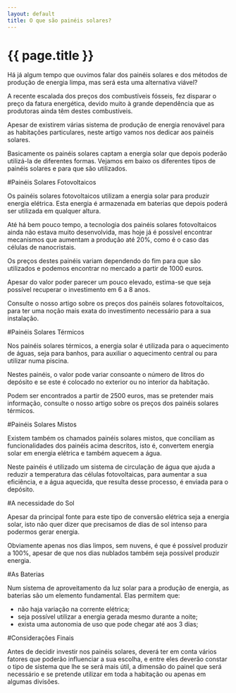 ```yaml
---
layout: default
title: O que são painéis solares?
---
```


# {{ page.title }}

Há já algum tempo que ouvimos falar dos painéis solares e dos métodos de produção de energia limpa, mas será esta uma alternativa viável?

A recente escalada dos preços dos combustíveis fósseis, fez disparar o preço da fatura energética, devido muito à grande dependência que as produtoras ainda têm destes combustíveis.

Apesar de existirem várias sistema de produção de energia renovável para as habitações particulares, neste artigo vamos nos dedicar aos painéis solares.

Basicamente os painéis solares captam a energia solar que depois poderão utilizá-la de diferentes formas. Vejamos em baixo os diferentes tipos de painéis solares e para que são utilizados.

#Painéis Solares Fotovoltaicos

Os painéis solares fotovoltaicos utilizam a energia solar para produzir energia elétrica. Esta energia é armazenada em baterias que depois poderá ser utilizada em qualquer altura.

Até há bem pouco tempo, a tecnologia dos painéis solares fotovoltaicos ainda não estava muito desenvolvida, mas hoje já é possível encontrar mecanismos que aumentam a produção até 20%, como é o caso das células de nanocristais.

Os preços destes painéis variam dependendo do fim para que são utilizados e podemos encontrar no mercado a partir de 1000 euros.

Apesar do valor poder parecer um pouco elevado, estima-se que seja possível recuperar o investimento em 6 a 8 anos.

Consulte o nosso artigo sobre os preços dos painéis solares fotovoltaicos, para ter uma noção mais exata do investimento necessário para a sua instalação.

#Painéis Solares Térmicos

Nos painéis solares térmicos, a energia solar é utilizada para o aquecimento de águas, seja para banhos, para auxiliar o aquecimento central ou para utilizar numa piscina.

Nestes painéis, o valor pode variar consoante o número de litros do depósito e se este é colocado no exterior ou no interior da habitação.


Podem ser encontrados a partir de 2500 euros, mas se pretender mais informação, consulte o nosso artigo sobre os preços dos painéis solares térmicos.

#Painéis Solares Mistos

Existem também os chamados painéis solares mistos, que conciliam as funcionalidades dos painéis acima descritos, isto é, convertem energia solar em energia elétrica e também aquecem a água.

Neste painéis é utilizado um sistema de circulação de água que ajuda a reduzir a temperatura das células fotovoltaicas, para  aumentar a sua eficiência, e a água aquecida, que resulta desse processo, é enviada para o depósito.

#A necessidade do Sol

Apesar da principal fonte para este tipo de conversão elétrica seja a energia solar, isto não quer dizer que precisamos de dias de sol intenso para podermos gerar energia.

Obviamente apenas nos dias limpos, sem nuvens, é que é possível produzir a 100%, apesar de que nos dias nublados também seja possível produzir energia.

#As Baterias

Num sistema de aproveitamento da luz solar para a produção de energia, as baterias são um elemento fundamental. Elas permitem que:

* não haja variação na corrente elétrica;
* seja possível utilizar a energia gerada mesmo durante a noite;
* exista uma autonomia de uso que pode chegar até aos 3 dias;

#Considerações Finais

Antes de decidir investir nos painéis solares, deverá ter em conta vários fatores que poderão influenciar a sua escolha, e entre eles deverão constar o tipo de sistema que lhe se será mais útil, a dimensão do painel que será necessário e se pretende utilizar em toda a habitação ou apenas em algumas divisões.
